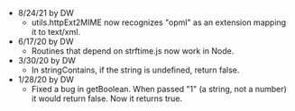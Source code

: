 * 8/24/21 by DW
   * utils.httpExt2MIME now recognizes "opml" as an extension mapping it to text/xml.
* 6/17/20 by DW
   * Routines that depend on strftime.js now work in Node. 
* 3/30/20 by DW
   * In stringContains, if the string is undefined, return false.
* 1/28/20 by DW
   * Fixed a bug in getBoolean. When passed "1" (a string, not a number) it would return false. Now it returns true. 

